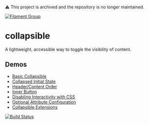 :warning: This project is archived and the repository is no longer maintained. 

[![Filament Group](http://filamentgroup.com/images/fg-logo-positive-sm-crop.png) ](http://www.filamentgroup.com/)


# collapsible

A lightweight, accessible way to toggle the visibility of content.


## Demos

<ul class="docs">
  <li><a href="http://filamentgroup.github.io/collapsible//demo/index.html#basic">Basic Collapsible</a></li>
  <li><a href="http://filamentgroup.github.io/collapsible//demo/index.html#initial-state">Collapsed Initial State</a></li>
  <li><a href="http://filamentgroup.github.io/collapsible//demo/index.html#order">Header/Content Order</a></li>
  <li><a href="http://filamentgroup.github.io/collapsible//demo/index.html#inner-button">Inner Button</a></li>
  <li><a href="http://filamentgroup.github.io/collapsible//demo/index.html#interactivity">Disabling Interactivity with CSS</a></li>
  <li><a href="http://filamentgroup.github.io/collapsible//demo/index.html#attributes">Optional Attribute Configuration</a></li>
  <li><a href="http://filamentgroup.github.io/collapsible//demo/index.html#extensions">Collapsible Extensions</a></li>
</ul>



[![Build Status](https://travis-ci.org/filamentgroup/dialog.svg)](https://travis-ci.org/filamentgroup/dialog)

